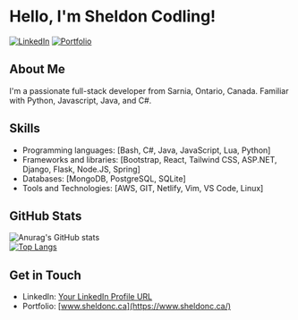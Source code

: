 # Hello, I'm Sheldon Codling!

[![LinkedIn](https://img.shields.io/badge/LinkedIn-Connect-blue?style=flat-square&logo=linkedin&logoColor=white)](https://www.linkedin.com/in/codlinsh/)
[![Portfolio](https://img.shields.io/badge/Portfolio-Visit-ff69b4?style=flat-square)](https://www.sheldonc.ca/)

## About Me

I'm a passionate full-stack developer from Sarnia, Ontario, Canada. Familiar with Python, Javascript, Java, and C#.

## Skills

- Programming languages: [Bash, C#, Java, JavaScript, Lua, Python]
- Frameworks and libraries: [Bootstrap, React, Tailwind CSS, ASP.NET, Django, Flask, Node.JS, Spring]
- Databases: [MongoDB, PostgreSQL, SQLite]
- Tools and Technologies: [AWS, GIT, Netlify, Vim, VS Code, Linux]

## GitHub Stats

![Anurag's GitHub stats](https://github-readme-stats.vercel.app/api?username=CodlingSh&show_icons=true)<br>
[![Top Langs](https://github-readme-stats.vercel.app/api/top-langs/?username=CodlingSh&layout=donut&langs_count=6&hide=smarty)](https://github.com/anuraghazra/github-readme-stats)

## Get in Touch

- LinkedIn: [Your LinkedIn Profile URL](https://www.linkedin.com/in/codlinsh/)
- Portfolio: [www.sheldonc.ca](https://www.sheldonc.ca/)


